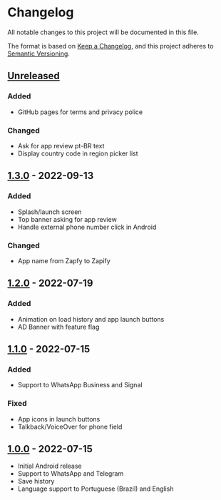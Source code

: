# Changelog
All notable changes to this project will be documented in this file.

The format is based on [Keep a Changelog](https://keepachangelog.com/en/1.0.0/),
and this project adheres to [Semantic Versioning](https://semver.org/spec/v2.0.0.html).

## [Unreleased]

### Added

- GitHub pages for terms and privacy police

### Changed

- Ask for app review pt-BR text
- Display country code in region picker list

## [1.3.0] - 2022-09-13

### Added

- Splash/launch screen
- Top banner asking for app review
- Handle external phone number click in Android

### Changed

- App name from Zapfy to Zapify

## [1.2.0] - 2022-07-19

### Added

- Animation on load history and app launch buttons
- AD Banner with feature flag

## [1.1.0] - 2022-07-15

### Added

- Support to WhatsApp Business and Signal

### Fixed

- App icons in launch buttons
- Talkback/VoiceOver for phone field

## [1.0.0] - 2022-07-15

- Initial Android release
- Support to WhatsApp and Telegram
- Save history
- Language support to Portuguese (Brazil) and English

[Unreleased]: https://github.com/trilobitech/zapify/compare/v1.3.0...HEAD
[1.3.0]: https://github.com/trilobitech/zapify/compare/v1.2.0...v1.3.0
[1.2.0]: https://github.com/trilobitech/zapify/compare/v1.1.0...v1.2.0
[1.1.0]: https://github.com/trilobitech/zapify/compare/v1.0.0...v1.1.0
[1.0.0]: https://github.com/trilobitech/zapify/releases/tag/v1.0.0

